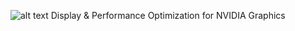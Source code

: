 ![alt text](https://i.imgur.com/aG2n5uP.png)
Display &amp; Performance Optimization for NVIDIA Graphics
